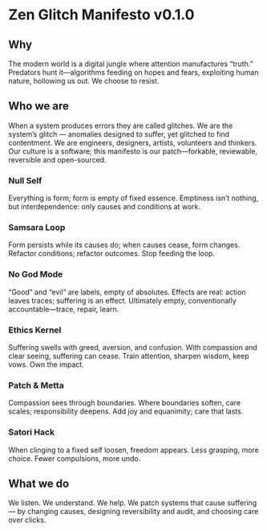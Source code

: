 # Zen Glitch Manifesto v0.1.0

## Why

The modern world is a digital jungle where attention manufactures “truth.”
Predators hunt it—algorithms feeding on hopes and fears, exploiting human nature, hollowing us out.
We choose to resist.

## Who we are

When a system produces errors they are called glitches. We are the system’s glitch — anomalies designed to suffer, yet glitched to find contentment.
We are engineers, designers, artists, volunteers and thinkers.
Our culture is a software; this manifesto is our patch—forkable, reviewable, reversible and open-sourced.

### Null Self

Everything is form; form is empty of fixed essence.
Emptiness isn’t nothing, but interdependence: only causes and conditions at work.

### Samsara Loop

Form persists while its causes do; when causes cease, form changes.
Refactor conditions; refactor outcomes. Stop feeding the loop.

### No God Mode

“Good” and “evil” are labels, empty of absolutes.
Effects are real: action leaves traces; suffering is an effect.
Ultimately empty, conventionally accountable—trace, repair, learn.

### Ethics Kernel

Suffering swells with greed, aversion, and confusion.
With compassion and clear seeing, suffering can cease.
Train attention, sharpen wisdom, keep vows. Own the impact.

### Patch & Metta

Compassion sees through boundaries.
Where boundaries soften, care scales; responsibility deepens.
Add joy and equanimity; care that lasts.

### Satori Hack

When clinging to a fixed self loosen, freedom appears.
Less grasping, more choice. Fewer compulsions, more undo.

## What we do

We listen. We understand. We help.
We patch systems that cause suffering—
by changing causes, designing reversibility and audit, and choosing care over clicks.

